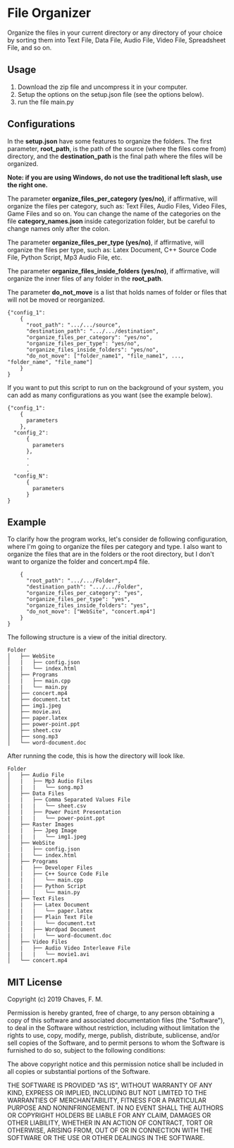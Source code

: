 # File Organizer
Organize the files in your current directory or any directory of your choice by sorting them into Text File, Data File, Audio File, Video File, Spreadsheet File, and so on.

## Usage
1) Download the zip file and uncompress it in your computer.
2) Setup the options on the setup.json file (see the options below).
3) run the file main.py

## Configurations
In the **setup.json** have some features to organize the folders. The first parameter, **root_path**,
is the path of the source (where the files come from) directory, and the **destination_path** is the final path where the files will be organized.

**Note: if you are using Windows, do not use the traditional left slash, use the right one.**

The parameter **organize_files_per_category (yes/no)**, if affirmative, will organize the files per category, such as: Text Files, Audio Files, Video Files, Game Files and so on. You can change the name of the categories on the file **category_names.json** inside categorization folder, but be careful to change names only after the colon.

The parameter **organize_files_per_type (yes/no)**, if affirmative, will organize the files per type, such as: Latex Document, C++ Source Code File, Python Script, Mp3 Audio File, etc.

The parameter **organize_files_inside_folders (yes/no)**, if affirmative, will organize the inner files of any folder in the **root_path**.

The parameter **do_not_move** is a list that holds names of folder or files that will not be moved or reorganized.

```
{"config_1":
    {
      "root_path": ".../.../source",
      "destination_path": ".../.../destination",            
      "organize_files_per_category": "yes/no",
      "organize_files_per_type": "yes/no",
      "organize_files_inside_folders": "yes/no",
      "do_not_move": ["folder_name1", "file_name1", ..., "folder_name", "file_name"]
    }    
}
```
If you want to put this script to run on the background of your system, you can add as many configurations as you want (see the example below).

```
{"config_1":
    {
      parameters
    },
  "config_2":
      {
        parameters
      },
      .
      .
      .
  "config_N":
      {
        parameters
      }     
}
```

## Example
To clarify how the program works, let's consider de following configuration, where I'm going to organize the files per category and type. I also want to organize the files that are in the folders or the root directory, but I don't want to organize the folder and concert.mp4 file.
```{"config_1":
    {
      "root_path": ".../.../Folder",
      "destination_path": ".../.../Folder",            
      "organize_files_per_category": "yes",
      "organize_files_per_type": "yes",
      "organize_files_inside_folders": "yes",
      "do_not_move": ["WebSite", "concert.mp4"]
    }    
}
```
The following structure is a view of the initial directory.
```
Folder
│   ├── WebSite
│   |   ├── config.json
|   |   └── index.html
│   ├── Programs
│   |   ├── main.cpp
|   |   └── main.py
│   ├── concert.mp4
│   ├── document.txt
│   ├── img1.jpeg
│   ├── movie.avi
│   ├── paper.latex
│   ├── power-point.ppt
│   ├── sheet.csv
│   ├── song.mp3
│   └── word-document.doc
```
After running the code, this is how the directory will look like.
```
Folder
│   ├── Audio File
│   |   ├── Mp3 Audio Files
│   |   |   └── song.mp3
│   ├── Data Files
│   |   ├── Comma Separated Values File
|   |   |   └── sheet.csv
│   |   ├── Power Point Presentation
|   |   |   └── power-point.ppt
│   ├── Raster Images
│   |   ├── Jpeg Image
|   |   |   └── img1.jpeg
│   ├── WebSite
│   |   ├── config.json
|   |   └── index.html
│   ├── Programs
│   |   ├── Developer Files
│   |   ├── C++ Source Code File
|   |   |   └── main.cpp
│   |   ├── Python Script
|   |   |   └── main.py
│   ├── Text Files
│   |   ├── Latex Document
|   |   |   └── paper.latex
│   |   ├── Plain Text File
|   |   |   └── document.txt
│   |   ├── Wordpad Document
|   |   |   └── word-document.doc
│   ├── Video Files
│   |   ├── Audio Video Interleave File
|   |   |   └── movie1.avi
│   └── concert.mp4
```

## MIT License

Copyright (c) 2019 Chaves, F. M.

Permission is hereby granted, free of charge, to any person obtaining a copy
of this software and associated documentation files (the "Software"), to deal
in the Software without restriction, including without limitation the rights
to use, copy, modify, merge, publish, distribute, sublicense, and/or sell
copies of the Software, and to permit persons to whom the Software is
furnished to do so, subject to the following conditions:

The above copyright notice and this permission notice shall be included in all
copies or substantial portions of the Software.

THE SOFTWARE IS PROVIDED "AS IS", WITHOUT WARRANTY OF ANY KIND, EXPRESS OR
IMPLIED, INCLUDING BUT NOT LIMITED TO THE WARRANTIES OF MERCHANTABILITY,
FITNESS FOR A PARTICULAR PURPOSE AND NONINFRINGEMENT. IN NO EVENT SHALL THE
AUTHORS OR COPYRIGHT HOLDERS BE LIABLE FOR ANY CLAIM, DAMAGES OR OTHER
LIABILITY, WHETHER IN AN ACTION OF CONTRACT, TORT OR OTHERWISE, ARISING FROM,
OUT OF OR IN CONNECTION WITH THE SOFTWARE OR THE USE OR OTHER DEALINGS IN THE
SOFTWARE.
